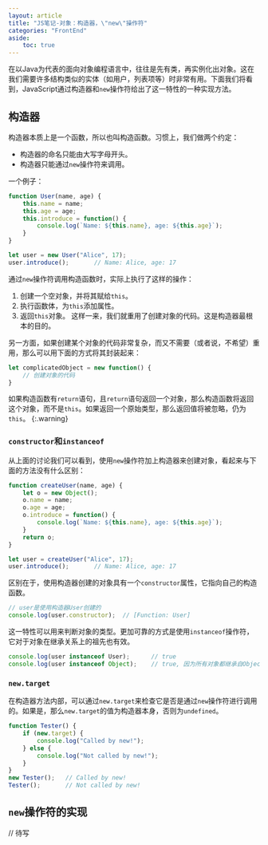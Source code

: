 ```yaml
---
layout: article
title: "JS笔记-对象：构造器，\"new\"操作符"
categories: "FrontEnd"
aside:
    toc: true
---
```


在以Java为代表的面向对象编程语言中，往往是先有类，再实例化出对象。这在我们需要许多结构类似的实体（如用户，列表项等）时非常有用。下面我们将看到，JavaScript通过构造器和`new`操作符给出了这一特性的一种实现方法。

## 构造器
构造器本质上是一个函数，所以也叫构造函数。习惯上，我们做两个约定：
- 构造器的命名只能由大写字母开头。
- 构造器只能通过`new`操作符来调用。

一个例子：
``` js
function User(name, age) {
    this.name = name;
    this.age = age;
    this.introduce = function() {
        console.log(`Name: ${this.name}, age: ${this.age}`);
    }
}

let user = new User("Alice", 17);
user.introduce();       // Name: Alice, age: 17
```
通过`new`操作符调用构造函数时，实际上执行了这样的操作：
1. 创建一个空对象，并将其赋给`this`。
2. 执行函数体，为`this`添加属性。
3. 返回`this`对象。
这样一来，我们就重用了创建对象的代码。这是构造器最根本的目的。

另一方面，如果创建某个对象的代码非常复杂，而又不需要（或者说，不希望）重用，那么可以用下面的方式将其封装起来：
``` js
let complicatedObject = new function() {
    // 创建对象的代码
}
```

如果构造函数有`return`语句，且`return`语句返回一个对象，那么构造函数将返回这个对象，而不是`this`。如果返回一个原始类型，那么返回值将被忽略，仍为`this`。
{:.warning}

### `constructor`和`instanceof`
从上面的讨论我们可以看到，使用`new`操作符加上构造器来创建对象，看起来与下面的方法没有什么区别：
``` js
function createUser(name, age) {
    let o = new Object();
    o.name = name;
    o.age = age;
    o.introduce = function() {
        console.log(`Name: ${this.name}, age: ${this.age}`);
    }
    return o;
}

let user = createUser("Alice", 17);
user.introduce();       // Name: Alice, age: 17
```
区别在于，使用构造器创建的对象具有一个`constructor`属性，它指向自己的构造函数。
``` js
// user是使用构造器User创建的
console.log(user.constructor);  // [Function: User]
```
这一特性可以用来判断对象的类型。更加可靠的方式是使用`instanceof`操作符，它对于对象在继承关系上的祖先也有效。
``` js
console.log(user instanceof User);      // true
console.log(user instanceof Object);    // true, 因为所有对象都继承自Object
```

### `new.target`
在构造器方法内部，可以通过`new.target`来检查它是否是通过`new`操作符进行调用的。如果是，那么`new.target`的值为构造器本身，否则为`undefined`。
``` js
function Tester() {
    if (new.target) {
        console.log("Called by new!");
    } else {
        console.log("Not called by new!");
    }
}
new Tester();   // Called by new!
Tester();       // Not called by new!
```

## `new`操作符的实现
// 待写



